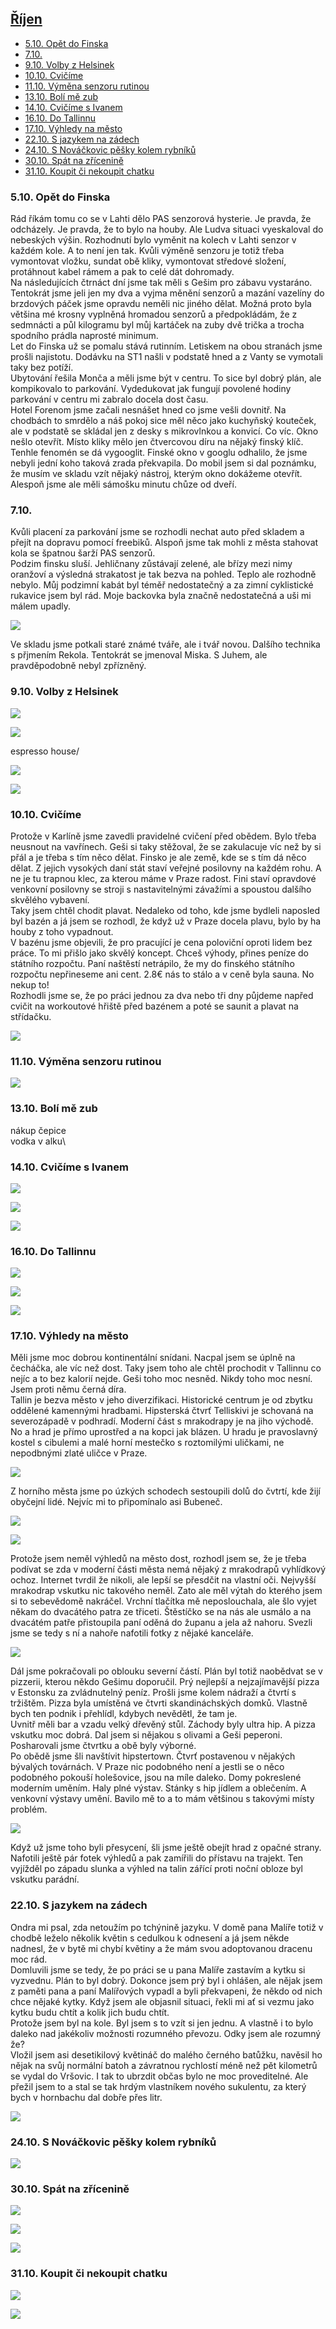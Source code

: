 ## [Říjen](2021.md)  <!-- omit in toc --> 

- [5.10. Opět do Finska](#510-opět-do-finska)
- [7.10.](#710)
- [9.10. Volby z Helsinek](#910-volby-z-helsinek)
- [10.10. Cvičíme](#1010-cvičíme)
- [11.10. Výměna senzoru rutinou](#1110-výměna-senzoru-rutinou)
- [13.10. Bolí mě zub](#1310-bolí-mě-zub)
- [14.10. Cvičíme s Ivanem](#1410-cvičíme-s-ivanem)
- [16.10. Do Tallinnu](#1610-do-tallinnu)
- [17.10. Výhledy na město](#1710-výhledy-na-město)
- [22.10. S jazykem na zádech](#2210-s-jazykem-na-zádech)
- [24.10. S Nováčkovic pěšky kolem rybníků](#2410-s-nováčkovic-pěšky-kolem-rybníků)
- [30.10. Spát na zřícenině](#3010-spát-na-zřícenině)
- [31.10. Koupit či nekoupit chatku](#3110-koupit-či-nekoupit-chatku)

### 5.10. Opět do Finska

Rád říkám tomu co se v Lahti dělo PAS senzorová hysterie. Je pravda, že odcházely. Je pravda, že to bylo na houby. Ale Ludva situaci vyeskaloval do nebeských výšin. Rozhodnutí bylo vyměnit na kolech v Lahti senzor v každém kole. A to není jen tak. Kvůli výměně senzoru je totiž třeba vymontovat vložku, sundat obě kliky, vymontovat středové složení, protáhnout kabel rámem a pak to celé dát dohromady.\
Na následujících čtrnáct dní jsme tak měli s Gešim pro zábavu vystaráno. Tentokrát jsme jeli jen my dva a vyjma měnění senzorů a mazání vazelíny do brzdových páček jsme opravdu neměli nic jiného dělat.
Možná proto byla většina mé krosny vyplněná hromadou senzorů a předpokládám, že z sedmnácti a půl kilogramu byl můj kartáček na zuby dvě trička a trocha spodního prádla naprosté minimum.\
Let do Finska už se pomalu stává rutinním. Letiskem na obou stranách jsme prošli najistotu. Dodávku na ST1 našli v podstatě hned a z Vanty se vymotali taky bez potíží.\
Ubytování řešila Monča a měli jsme být v centru. To sice byl dobrý plán, ale kompikovalo to parkování. Vydedukovat jak fungují povolené hodiny parkování v centru mi zabralo docela dost času.\
Hotel Forenom jsme začali nesnášet hned co jsme vešli dovnitř. Na chodbách to smrdělo a náš pokoj sice měl něco jako kuchyňský kouteček, ale v podstatě se skládal jen z desky s mikrovlnkou a konvicí. Co víc. Okno nešlo otevřít. Místo kliky mělo jen čtvercovou díru na nějaký finský klíč.\
Tenhle fenomén se dá vygooglit. Finské okno v googlu odhalilo, že jsme nebyli jední koho taková zrada překvapila. Do mobil jsem si dal poznámku, že musím ve skladu vzít nějaký nástroj, kterým okno dokážeme otevřít.\
Alespoň jsme ale měli sámošku minutu chůze od dveří.

### 7.10.

Kvůli placení za parkování jsme se rozhodli nechat auto před skladem a přejít na dopravu pomocí freebiků. Alspoň jsme tak mohli z města stahovat kola se špatnou šarží PAS senzorů.\
Podzim finsku sluší. Jehličnany zůstávají zelené, ale břízy mezi nimy oranžoví a výsledná strakatost je tak bezva na pohled. Teplo ale rozhodně nebylo. Můj podzimní kabát byl téměř nedostatečný a za zimní cyklistické rukavice jsem byl rád. Moje backovka byla značně nedostatečná a uši mi málem upadly.

<a href="../images/2021_october/7_1.jpg" target="_blank"><img src="../images/thumbnails/2021_october/7_1.jpg"></a>

Ve skladu jsme potkali staré známé tváře, ale i tvář novou. Dalšího technika s přjmením Rekola. Tentokrát se jmenoval Miska. S Juhem, ale pravděpodobně nebyl zpřízněný.

### 9.10. Volby z Helsinek

<a href="../images/2021_october/9_1.jpg" target="_blank"><img src="../images/thumbnails/2021_october/9_1.jpg"></a>

<a href="../images/2021_october/9_2.jpg" target="_blank"><img src="../images/thumbnails/2021_october/9_2.jpg"></a>

espresso house/

<a href="../images/2021_october/9_3.jpg" target="_blank"><img src="../images/thumbnails/2021_october/9_3.jpg"></a>

<a href="../images/2021_october/9_4.jpg" target="_blank"><img src="../images/thumbnails/2021_october/9_4.jpg"></a>

### 10.10. Cvičíme

Protože v Karlíně jsme zavedli pravidelné cvičení před obědem. Bylo třeba neusnout na vavřínech. Geši si taky stěžoval, že se zakulacuje víc než by si přál a je třeba s tím něco dělat. Finsko je ale země, kde se s tím dá něco dělat. Z jejich vysokých daní stát staví veřejné posilovny na každém rohu. A ne je tu trapnou klec, za kterou máme v Praze radost. Fini staví opravdové venkovní posilovny se stroji s nastavitelnými závažími a spoustou dalšího skvělého vybavení.\
Taky jsem chtěl chodit plavat. Nedaleko od toho, kde jsme bydleli naposled byl bazén a já jsem se rozhodl, že když už v Praze docela plavu, bylo by ha houby z toho vypadnout.\
V bazénu jsme objevili, že pro pracující je cena poloviční oproti lidem bez práce. To mi přišlo jako skvělý koncept. Chceš výhody, přines peníze do státního rozpočtu. Paní naštěstí netrápilo, že my do finského státního rozpočtu nepřineseme ani cent. 2.8€ nás to stálo a v ceně byla sauna. No nekup to!\
Rozhodli jsme se, že po práci jednou za dva nebo tři dny půjdeme napřed cvičit na workoutové hřiště před bazénem a poté se saunit a plavat na střídačku.

<a href="../images/2021_october/10_1.jpg" target="_blank"><img src="../images/thumbnails/2021_october/10_1.jpg"></a>

### 11.10. Výměna senzoru rutinou

<a href="../images/2021_october/11_1.jpg" target="_blank"><img src="../images/thumbnails/2021_october/11_1.jpg"></a>

### 13.10. Bolí mě zub

nákup čepice\
vodka v alku\

### 14.10. Cvičíme s Ivanem

<a href="../images/2021_october/14_1.jpg" target="_blank"><img src="../images/thumbnails/2021_october/14_1.jpg"></a>

<a href="../images/2021_october/14_2.jpg" target="_blank"><img src="../images/thumbnails/2021_october/14_2.jpg"></a>

<a href="../images/2021_october/14_3.jpg" target="_blank"><img src="../images/thumbnails/2021_october/14_3.jpg"></a>

### 16.10. Do Tallinnu

<a href="../images/2021_october/16_1.jpg" target="_blank"><img src="../images/thumbnails/2021_october/16_1.jpg"></a>

<a href="../images/2021_october/16_2.jpg" target="_blank"><img src="../images/thumbnails/2021_october/16_2.jpg"></a>

<a href="../images/2021_october/16_3.jpg" target="_blank"><img src="../images/thumbnails/2021_october/16_3.jpg"></a>

### 17.10. Výhledy na město

Měli jsme moc dobrou kontinentální snídani. Nacpal jsem se úplně na čecháčka, ale víc než dost. Taky jsem toho ale chtěl prochodit v Tallinnu co nejíc a to bez kalorií nejde. Geši toho moc nesněd. Nikdy toho moc nesní. Jsem proti němu černá díra.\
Tallin je bezva město v jeho diverzifikaci. Historické centrum je od zbytku oddělené kamennými hradbami. Hipsterská čtvrť Telliskivi je schovaná na severozápadě v podhradí. Moderní část s mrakodrapy je na jiho východě. No a hrad je přímo uprostřed a na kopci jak blázen. U hradu je pravoslavný kostel s cibulemi a malé horní mestečko s roztomilými uličkami, ne nepodbnými zlaté uličce v Praze.

<a href="../images/2021_october/17_1.jpg" target="_blank"><img src="../images/thumbnails/2021_october/17_1.jpg"></a>

Z horního města jsme po úzkých schodech sestoupili dolů do čvtrtí, kde žijí obyčejní lidé. Nejvíc mi to připomínalo asi Bubeneč.

<a href="../images/2021_october/17_2.jpg" target="_blank"><img src="../images/thumbnails/2021_october/17_2.jpg"></a>

<a href="../images/2021_october/17_3.jpg" target="_blank"><img src="../images/thumbnails/2021_october/17_3.jpg"></a>

Protože jsem neměl výhledů na město dost, rozhodl jsem se, že je třeba podívat se zda v moderní části města nemá nějaký z mrakodrapů vyhlídkový ochoz. Internet tvrdil že nikoli, ale lepší se přesdčit na vlastní oči. Nejvyšší mrakodrap vskutku nic takového neměl. Zato ale měl výtah do kterého jsem si to sebevědomě nakráčel. Vrchní tlačítka mě neposlouchala, ale šlo vyjet někam do dvacátého patra ze třiceti. Štěstíčko se na nás ale usmálo a na dvacátém patře přistoupila paní oděná do županu a jela až nahoru. Svezli jsme se tedy s ní a nahoře nafotili fotky z nějaké kanceláře.

<a href="../images/2021_october/17_4.jpg" target="_blank"><img src="../images/thumbnails/2021_october/17_4.jpg"></a>

Dál jsme pokračovali po oblouku severní částí. Plán byl totiž naobědvat se v pizzerii, kterou někdo Gešimu doporučil. Prý nejlepší a nejzajímavější pizza v Estonsku za zvládnutelný peníz. Prošli jsme kolem nádraží a čtvrtí s tržištěm. Pizza byla umístěná ve čtvrti skandináchských domků. Vlastně bych ten podnik i přehlídl, kdybych nevědětl, že tam je.\
Uvnitř měli bar a vzadu velký dřevěný stůl. Záchody byly ultra hip. A pizza vskutku moc dobrá. Dal jsem si nějakou s olivami a Geši peperoni. Posharovali jsme čtvrtku a obě byly výborné.\
Po obědě jsme šli navštívit hipstertown. Čtvrť postavenou v nějakých bývalých továrnách. V Praze nic podobného není a jestli se o něco podobného pokouší holešovice, jsou na míle daleko. Domy pokreslené moderním uměním. Haly plné výstav. Stánky s hip jídlem a oblečením. A venkovní výstavy umění. Bavilo mě to a to mám většinou s takovými místy problém.

<a href="../images/2021_october/17_5.jpg" target="_blank"><img src="../images/thumbnails/2021_october/17_5.jpg"></a>

Když už jsme toho byli přesycení, šli jsme ještě obejít hrad z opačné strany. Nafotili ještě pár fotek výhledů a pak zamířili do přístavu na trajekt. Ten vyjížděl po západu slunka a výhled na talin zářící proti noční obloze byl vskutku parádní.

### 22.10. S jazykem na zádech

Ondra mi psal, zda netoužím po tchýnině jazyku. V domě pana Malíře totiž v chodbě leželo několik květin s cedulkou k odnesení a já jsem někde nadnesl, že v bytě mi chybí květiny a že mám svou adoptovanou dracenu moc rád.\
Domluvili jsme se tedy, že po práci se u pana Malíře zastavím a kytku si vyzvednu. Plán to byl dobrý. Dokonce jsem prý byl i ohlášen, ale nějak jsem z paměti pana a paní Malířových vypadl a byli překvapeni, že někdo od nich chce nějaké kytky. Když jsem ale objasnil situaci, řekli mi ať si vezmu jako kytku budu chtít a kolik jich budu chtít.\
Protože jsem byl na kole. Byl jsem s to vzít si jen jednu. A vlastně i to bylo daleko nad jakékoliv možnosti rozumného převozu. Odky jsem ale rozumný že?\
Vložil jsem asi desetikilový květináč do malého černého batůžku, navěsil ho nějak na svůj normální batoh a závratnou rychlostí méně než pět kilometrů se vydal do Vršovic. I tak to ubrzdit občas bylo ne moc proveditelné. Ale přežil jsem to a stal se tak hrdým vlastníkem nového sukulentu, za který bych v hornbachu dal dobře přes litr.

<a href="../images/2021_october/22_1.jpg" target="_blank"><img src="../images/thumbnails/2021_october/22_1.jpg"></a>

### 24.10. S Nováčkovic pěšky kolem rybníků

<a href="../images/2021_october/24_1.jpg" target="_blank"><img src="../images/thumbnails/2021_october/24_1.jpg"></a>

### 30.10. Spát na zřícenině

<a href="../images/2021_october/30_1.jpg" target="_blank"><img src="../images/thumbnails/2021_october/30_1.jpg"></a>

<a href="../images/2021_october/30_2.jpg" target="_blank"><img src="../images/thumbnails/2021_october/30_2.jpg"></a>

<a href="../images/2021_october/30_3.jpg" target="_blank"><img src="../images/thumbnails/2021_october/30_3.jpg"></a>

### 31.10. Koupit či nekoupit chatku

<a href="../images/2021_october/31_1.jpg" target="_blank"><img src="../images/thumbnails/2021_october/31_1.jpg"></a>

<a href="../images/2021_october/31_2.jpg" target="_blank"><img src="../images/thumbnails/2021_october/31_2.jpg"></a>
